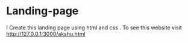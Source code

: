 # Landing-page
I Create this landing page using html and css . To see this website visit http://127.0.0.1:3000/akshu.html
